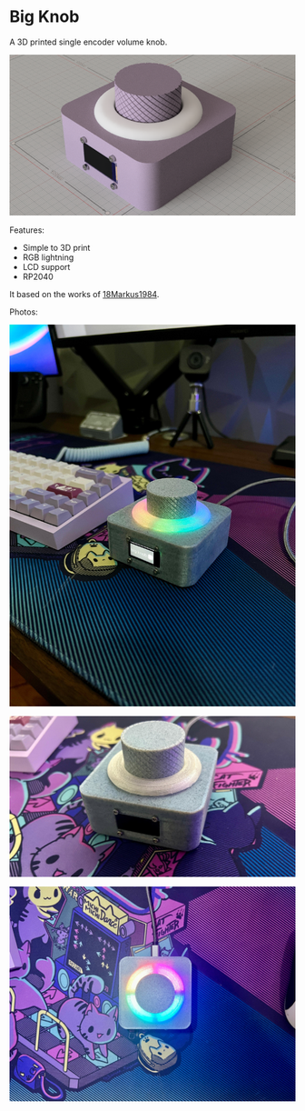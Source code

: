 # Big Knob

A 3D printed single encoder volume knob.

![big_knob_render](https://github.com/Jpe230/big_knob/blob/main/Renders/big_knob.png?raw=true)

Features:

- Simple to 3D print
- RGB lightning
- LCD support
- RP2040

It based on the works of [18Markus1984](https://github.com/18Markus1984/Volume-Knob/tree/main).

Photos:

![big_knob_photo1](https://github.com/Jpe230/big_knob/blob/main/Renders/side%20view.jpeg?raw=true)

![big_knob_photo2](https://github.com/Jpe230/big_knob/blob/main/Renders/side_view.jpeg?raw=true)

![big_knob_photo3](https://github.com/Jpe230/big_knob/blob/main/Renders/top_view.jpeg?raw=true)


